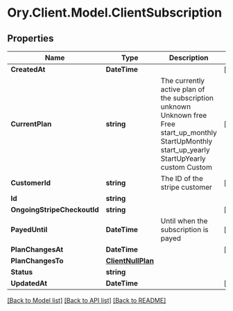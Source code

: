 # Ory.Client.Model.ClientSubscription

## Properties

Name | Type | Description | Notes
------------ | ------------- | ------------- | -------------
**CreatedAt** | **DateTime** |  | [readonly] 
**CurrentPlan** | **string** | The currently active plan of the subscription unknown Unknown free Free start_up_monthly StartUpMonthly start_up_yearly StartUpYearly custom Custom | [readonly] 
**CustomerId** | **string** | The ID of the stripe customer | [readonly] 
**Id** | **string** |  | 
**OngoingStripeCheckoutId** | **string** |  | [optional] 
**PayedUntil** | **DateTime** | Until when the subscription is payed | [readonly] 
**PlanChangesAt** | **DateTime** |  | [optional] 
**PlanChangesTo** | [**ClientNullPlan**](ClientNullPlan.md) |  | 
**Status** | **string** |  | 
**UpdatedAt** | **DateTime** |  | [readonly] 

[[Back to Model list]](../README.md#documentation-for-models) [[Back to API list]](../README.md#documentation-for-api-endpoints) [[Back to README]](../README.md)

